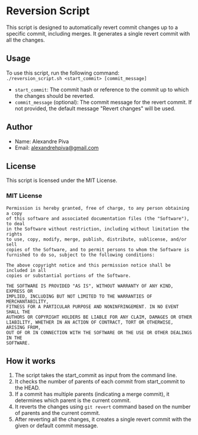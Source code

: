 # Reversion Script
This script is designed to automatically revert commit changes up to a specific commit, including merges. It generates a single revert commit with all the changes.

## Usage
To use this script, run the following command:  
`./reversion_script.sh <start_commit> [commit_message]`

- `start_commit`: The commit hash or reference to the commit up to which the changes should be reverted.
- `commit_message` (optional): The commit message for the revert commit. If not provided, the default message "Revert changes" will be used.

## Author
- Name: Alexandre Piva
- Email: alexandrehpiva@gmail.com

## License
This script is licensed under the MIT License.  

### MIT License
```
Permission is hereby granted, free of charge, to any person obtaining a copy
of this software and associated documentation files (the "Software"), to deal
in the Software without restriction, including without limitation the rights
to use, copy, modify, merge, publish, distribute, sublicense, and/or sell
copies of the Software, and to permit persons to whom the Software is
furnished to do so, subject to the following conditions:

The above copyright notice and this permission notice shall be included in all
copies or substantial portions of the Software.

THE SOFTWARE IS PROVIDED "AS IS", WITHOUT WARRANTY OF ANY KIND, EXPRESS OR
IMPLIED, INCLUDING BUT NOT LIMITED TO THE WARRANTIES OF MERCHANTABILITY,
FITNESS FOR A PARTICULAR PURPOSE AND NONINFRINGEMENT. IN NO EVENT SHALL THE
AUTHORS OR COPYRIGHT HOLDERS BE LIABLE FOR ANY CLAIM, DAMAGES OR OTHER
LIABILITY, WHETHER IN AN ACTION OF CONTRACT, TORT OR OTHERWISE, ARISING FROM,
OUT OF OR IN CONNECTION WITH THE SOFTWARE OR THE USE OR OTHER DEALINGS IN THE
SOFTWARE.
```

## How it works
1. The script takes the start_commit as input from the command line.
2. It checks the number of parents of each commit from start_commit to the HEAD.
3. If a commit has multiple parents (indicating a merge commit), it determines which parent is the current commit.
4. It reverts the changes using `git revert` command based on the number of parents and the current commit.
5. After reverting all the changes, it creates a single revert commit with the given or default commit message.

